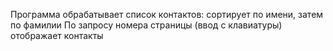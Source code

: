 Программа обрабатывает список контактов: сортирует по имени, затем по фамилии
По запросу номера страницы (ввод с клавиатуры) отображает контакты 
